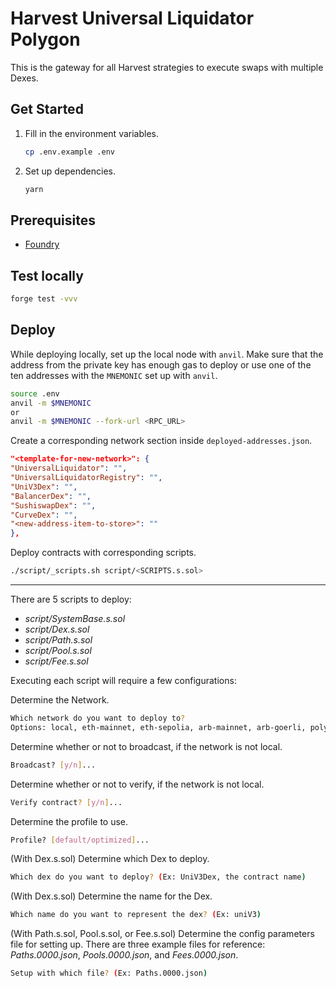 # Harvest Universal Liquidator Polygon

This is the gateway for all Harvest strategies to execute swaps with multiple Dexes.

## Get Started

1.  Fill in the environment variables.

    ```bash
    cp .env.example .env
    ```

2.  Set up dependencies.

    ```bash
    yarn
    ```

## Prerequisites

- [Foundry](https://github.com/foundry-rs/foundry)

## Test locally

```bash
forge test -vvv
```

## Deploy

While deploying locally, set up the local node with `anvil`. Make sure that the address from the private key has enough gas to deploy or use one of the ten addresses with the `MNEMONIC` set up with `anvil`.

```bash
source .env
anvil -m $MNEMONIC
or
anvil -m $MNEMONIC --fork-url <RPC_URL>
```

Create a corresponding network section inside `deployed-addresses.json`.

```json
"<template-for-new-network>": {
"UniversalLiquidator": "",
"UniversalLiquidatorRegistry": "",
"UniV3Dex": "",
"BalancerDex": "",
"SushiswapDex": "",
"CurveDex": "",
"<new-address-item-to-store>": ""
},
```

Deploy contracts with corresponding scripts.

```bash
./script/_scripts.sh script/<SCRIPTS.s.sol>
```

---

There are 5 scripts to deploy:

- _script/SystemBase.s.sol_
- _script/Dex.s.sol_
- _script/Path.s.sol_
- _script/Pool.s.sol_
- _script/Fee.s.sol_

Executing each script will require a few configurations:

Determine the Network.

```bash
Which network do you want to deploy to?
Options: local, eth-mainnet, eth-sepolia, arb-mainnet, arb-goerli, polygon-mainnet, polygon-mumbai
```

Determine whether or not to broadcast, if the network is not local.

```bash
Broadcast? [y/n]...
```

Determine whether or not to verify, if the network is not local.

```bash
Verify contract? [y/n]...
```

Determine the profile to use.

```bash
Profile? [default/optimized]...
```

(With Dex.s.sol) Determine which Dex to deploy.

```bash
Which dex do you want to deploy? (Ex: UniV3Dex, the contract name)
```

(With Dex.s.sol) Determine the name for the Dex.

```bash
Which name do you want to represent the dex? (Ex: uniV3)
```

(With Path.s.sol, Pool.s.sol, or Fee.s.sol) Determine the config parameters file for setting up. There are three example files for reference: _Paths.0000.json_, _Pools.0000.json_, and _Fees.0000.json_.

```bash
Setup with which file? (Ex: Paths.0000.json)
```
